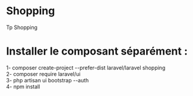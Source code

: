 # Shopping
 Tp Shopping
 
<h1>Installer le composant séparément :</h1>

1- composer create-project --prefer-dist laravel/laravel shopping </br>
2- composer require laravel/ui </br>
3- php artisan ui bootstrap --auth </br>
4- npm install </br>
